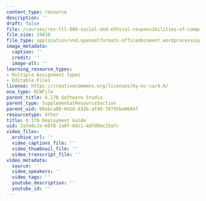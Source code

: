 ```yaml
---
content_type: resource
description: ''
draft: false
file: /courses/res-tll-008-social-and-ethical-responsibilities-of-computing-serc/2a7e8c2eb6f82a8f8dc14dfd0ec25a7c_MITRESTLL-008F21-6170deployment.docx
file_size: 19416
file_type: application/vnd.openxmlformats-officedocument.wordprocessingml.document
image_metadata:
  caption: ''
  credit: ''
  image-alt: ''
learning_resource_types:
- Multiple Assignment Types
- Editable Files
license: https://creativecommons.org/licenses/by-nc-sa/4.0/
ocw_type: OCWFile
parent_title: 6.170 Software Studio
parent_type: SupplementalResourceSection
parent_uid: 00ebca89-0d18-832b-af40-78795ba0684f
resourcetype: Other
title: 6.170 Deployment Guide
uid: 2a7e8c2e-b6f8-2a8f-8dc1-4dfd0ec25a7c
video_files:
  archive_url: ''
  video_captions_file: ''
  video_thumbnail_file: ''
  video_transcript_file: ''
video_metadata:
  source: ''
  video_speakers: ''
  video_tags: ''
  youtube_description: ''
  youtube_id: ''
---
```

